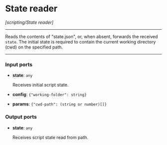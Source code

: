 # State reader

_[scripting/State reader]_

---

Reads the contents of "state.json", or, when absent, forwards the received `state`. The initial state is required to contain the current working directory (cwd) on the specified path.<br>

---

### Input ports

* __state__: ` any `

    Receives initial script state.<br>


* __config__: ` {"working-folder": string} `


* __params__: ` {"cwd-path": (string or number)[]} `

### Output ports

* __state__: ` any `

    Receives script state read from path.<br>

